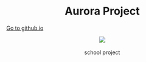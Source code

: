 <h1 align="center">Aurora Project</h1>

<a href="https://proj-aurora.github.io">Go to github.io</a>

<div align="center">
  <img src="https://img.shields.io/badge/Language-C%23-brightgreen">
<br/>
<br/>
school project
</div>
